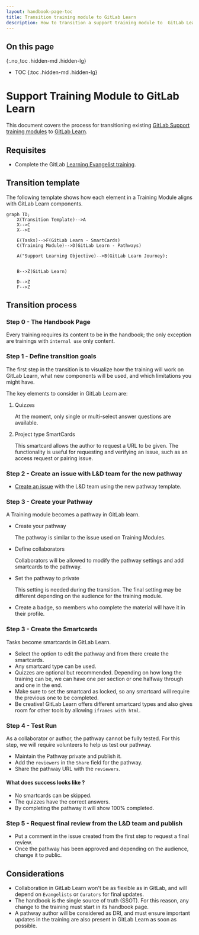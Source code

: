 ```yaml
---
layout: handbook-page-toc
title: Transition training module to GitLab Learn
description: How to transition a support training module to  GitLab Learn
---
```


## On this page
{:.no_toc .hidden-md .hidden-lg}

- TOC
{:toc .hidden-md .hidden-lg}

# Support Training Module to GitLab Learn

This document covers the process for transitioning existing [GitLab Support training modules](https://gitlab.com/gitlab-com/support/support-training/) to [GitLab Learn](https://gitlab.edcast.com/).

## Requisites

- Complete the GitLab [Learning Evangelist training](https://gitlab.edcast.com/pathways/ECL-f9be1e50-ba17-46b3-af33-731d19b3ffcd).


## Transition template

The following template shows how each element in a Training Module aligns with GitLab Learn components.

```mermaid
graph TD;
    X(Transition Template)-->A
    X-->C
    X-->E

    E(Tasks)-->F(GitLab Learn - SmartCards)
    C(Training Module)-->D(GitLab Learn - Pathways)

    A("Support Learning Objective)-->B(GitLab Learn Journey);
    

    B-->Z(GitLab Learn)
    
    D-->Z
    F-->Z
```

## Transition process

### Step 0 - The Handbook Page

Every training requires its content to be in the handbook; the only exception are trainings with `internal use` only content.

### Step 1 - Define transition goals

The first step in the transition is to visualize how the training will work on GitLab Learn, what new components will be used, and which limitations you might have.

The key elements to consider in GitLab Learn are:

1. Quizzes 
    
    At the moment, only single or multi-select answer questions are available.

1. Project type SmartCards

    This smartcard allows the author to request a URL to be given. The functionality is useful for requesting and verifying an issue, such as an access request or pairing issue.

### Step 2 - Create an issue with L&D team for the new pathway

- [Create an issue](https://gitlab.com/gitlab-com/people-group/learning-development/general/-/issues) with the L&D team using the new pathway template.

### Step 3 - Create your Pathway

A Training module becomes a pathway in GitLab learn. 

- Create your pathway 

    The pathway is similar to the issue used on Training Modules.

- Define collaborators

    Collaborators will be allowed to modify the pathway settings and add smartcards to the pathway.

- Set the pathway to private

    This setting is needed during the transition. The final setting may be different depending on the audience for the training module.

- Create a badge, so members who complete the material will have it in their profile.

### Step 3 - Create the Smartcards

Tasks become smartcards in GitLab Learn.

- Select the option to edit the pathway and from there create the smartcards.
- Any smartcard type can be used.
- Quizzes are optional but recommended. Depending on how long the training can be, we can have one per section or one halfway through and one in the end.
- Make sure to set the smartcard as locked, so any smartcard will require the previous one to be completed.
- Be creative! GitLab Learn offers different smartcard types and also gives room for other tools by allowing `iframes with html`.

 
### Step 4 - Test Run

As a collaborator or author, the pathway cannot be fully tested. For this step, we will require volunteers to help us test our pathway.

- Maintain the Pathway private and publish it.
- Add the `reviewers` in the `Share` field for the pathway.
- Share the pathway URL with the `reviewers`.

#### What does success looks like ?

- No smartcards can be skipped.
- The quizzes have the correct answers.
- By completing the pathway it will show 100% completed.

### Step 5 - Request final review from the L&D team and publish

- Put a comment in the issue created from the first step to request a final review.
- Once the pathway has been approved and depending on the audience, change it to public.


## Considerations

- Collaboration in GitLab Learn won't be as flexible as in GitLab, and will depend on `Evangelists` or `Curators` for final updates.
- The handbook is the single source of truth (SSOT). For this reason, any change to the training must start in its handbook page.
- A pathway author will be considered as DRI, and must ensure important updates in the training are also present in GitLab Learn as soon as possible.

